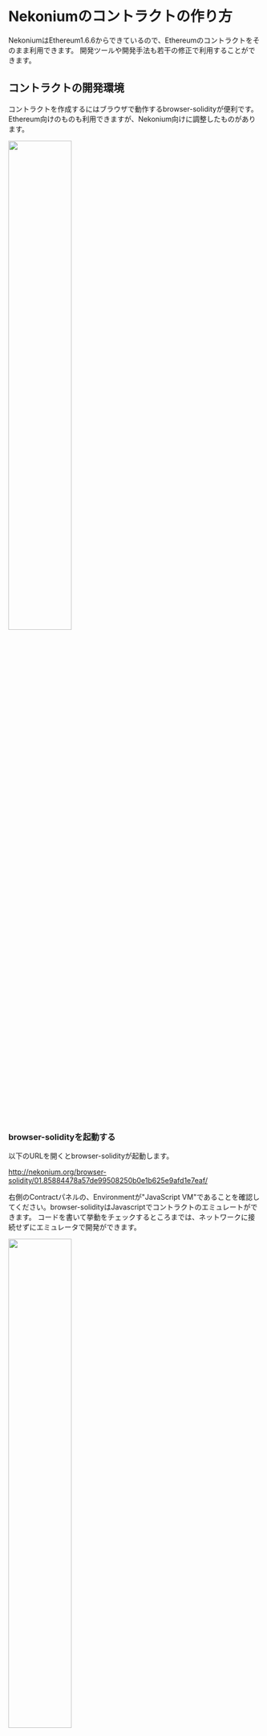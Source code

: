 # Nekoniumのコントラクトの作り方

NekoniumはEthereum1.6.6からできているので、Ethereumのコントラクトをそのまま利用できます。
開発ツールや開発手法も若干の修正で利用することができます。


## コントラクトの開発環境

コントラクトを作成するにはブラウザで動作するbrowser-solidityが便利です。
Ethereum向けのものも利用できますが、Nekonium向けに調整したものがあります。

<img width="50%" src="https://raw.githubusercontent.com/nekonium/nekonium.github.io/master/browser-solidity/img/1.png"/>


### browser-solidityを起動する

以下のURLを開くとbrowser-solidityが起動します。

<a href="http://nekonium.org/browser-solidity/01.85884478a57de99508250b0e1b625e9afd1e7eaf/">http://nekonium.org/browser-solidity/01.85884478a57de99508250b0e1b625e9afd1e7eaf/</a>

右側のContractパネルの、Environmentが"JavaScript VM"であることを確認してください。browser-solidityはJavascriptでコントラクトのエミュレートができます。
コードを書いて挙動をチェックするところまでは、ネットワークに接続せずにエミュレータで開発ができます。


<img width="50%" src="https://raw.githubusercontent.com/nekonium/nekonium.github.io/master/browser-solidity/img/2.png"/>



Accountには利用可能なユーザアカウントアドレスと、その残高が表示されます。JavaScript VMはエミュレータなので使い放題です。
Gas Limitは、コントラクトがバグなどにより延々と動作し続けてGas(Nuko)を（無駄に）消費し続けることがないように設けられた、動作上限を設定するための項目です。Valueはよくわかりません。


### とりあえず何かを実装してみる

起動時点ではエディタにballot.solというサンプルがあります。よくわからないので×ボタンで閉じます。

<img src="https://raw.githubusercontent.com/nekonium/nekonium.github.io/master/browser-solidity/img/3.png"/>


代わりに<a href="https://book.ethereum-jp.net/first_use/contract.html">Ethereum入門</a>にある簡単なコントラクトを使いましょう。

左上の＋ボタンで新しいファイルを追加して、次のコードを入力します。

<img src="https://raw.githubusercontent.com/nekonium/nekonium.github.io/master/browser-solidity/img/4.png"/>

このコードはstoredDataに整数値を格納したり読み出したりできるコードです。

```
contract SingleNumRegister {
    uint storedData;
    function set(uint x) {
        storedData = x;
    }
    function get() constant returns (uint retVal) {
    return storedData;
    }
}
```

### ファイルの保存

編集中のファイルはコピペするなどして保存してください。どこに保存されているのかはよくわかりません。
Browser-Soldityのマニュアルに何かヒントがあるかもしれません。



### VMで実行してみる

ソースコードができたらコンパイルです。Createボタンを押します。
ちょっとだけ警告ができますが大体よさそうです。

<img src="https://raw.githubusercontent.com/nekonium/nekonium.github.io/master/browser-solidity/img/5.png"/>


よく見るとget関数とset関数がありますね。set関数に値を入力してボタンをクリック後、getボタンを押すとget関数の返す値が変わるのが確認できました。

<img src="https://raw.githubusercontent.com/nekonium/nekonium.github.io/master/browser-solidity/img/6.png"/>

また、Contract detailsをクリックするといろいろなことがわかります。


## テスト環境で試してみる

コントラクトができたら、Nekoniumのプライベートネットを構築してテストしましょう。


### プライベートネットの準備

Windowsでの作業例です。ほかのOSではそれなりに読み替えてください。
作業用のフォルダを作り、gnekoniumをコピーして、テキストファイルを２つ作成します。

<b>genesis_private.json</b>
```
{
  "config": {
        "chainId": 2,
        "homesteadBlock": 0,
        "eip150Block": 0,
        "eip155Block": 100,
        "eip158Block": 100
  },
  "coinbase"   : "0x0000000000000000000000000000000000000000",
  "difficulty" : "0x200",
  "extraData"  : "",
  "gasLimit"   : "0x2fefd8",
  "nonce"      : "0x0000000000000042",
  "mixhash"    : "0x0000000000000000000000000000000000000000000000000000000000000000",
  "parentHash" : "0x0000000000000000000000000000000000000000000000000000000000000000",
  "timestamp"  : "0x00",
  "alloc":{
  }
}
```

<b>start_private.bat</b>
```
gnekonium --networkid "10" --rpc --rpcaddr "localhost"  --rpccorsdomain "*" --nodiscover --datadir "./privatenet" console
```

ここまでで、作業ディレクトリには３個のファイルがあるはずです。(privatenetディレクトリは作らなくてもかまいません。)

<img src="https://raw.githubusercontent.com/nekonium/nekonium.github.io/master/browser-solidity/img/7.png"/>


### ジェネシスブロックの作成

プライベートネットのジェネシスブロックを作成します。
ファイルのあるディレクトリで、コマンドラインから次のように実行します。

```
$gnekonium --datadir ./privatenet init ./genesis_private.json
```

ログが流れてプライベートネットのデータがprivatenetフォルダに生成されます。

<img src="https://raw.githubusercontent.com/nekonium/nekonium.github.io/master/browser-solidity/img/10.png"/>


### プライベートネットの起動

ファイルのあるディレクトリで、コマンドラインからバッチファイルでプライベートネットを起動します。

<img src="https://raw.githubusercontent.com/nekonium/nekonium.github.io/master/browser-solidity/img/8.png"/>


gnekoniumが起動したら、テスト用のユーザーアカウントの作成して、アカウントのアンロックしておきます。

```
> personal.newAccount("passwd")
I"N0FxO3 d5f5[00479-02d7c|21c38:c2b7f:85930]b 9Nfe8w2 ew7a0lbl5ect0 6acpep6ecaerfe2d"
  >                  url=keystore://D:\\新しいフォ??… status=Locked
> personal.unlockAccount(eth.accounts[0])
Unlock account 0x3d5f50490dc2c8cbf890b9f82e70b5c06ce6cef2
Passphrase: ("passwd"と入力)
true
>
```

ここでは、0x3d5f50490dc2c8cbf890b9f82e70b5c06ce6cef2というアカウントを新規で作成し、アンロックしています。


### gnekoniumに接続する

browser-solidityのEnvironmentから、Web3 Providerを選択してください。

問い合わせダイアログでOKを押すと接続先のノードを聞かれるので、そこに起動したgnekoniumのアドレスを入力します。

接続に成功すると、Accountの残高とアドレスが更新されます。

<img src="https://raw.githubusercontent.com/nekonium/nekonium.github.io/master/browser-solidity/img/9.png"/>


接続に失敗すると、Accountの残高が更新されずに右側のパネルの下にエラーが表示されます。
よくある原因は以下の通りです。頑張って問題を解消してください。
特にアンロックは300秒で自動的に解除されるので、その場合は再度gnekoniumからアンロックを実施して下さい。

<a href="http://qiita.com/hshimo/items/4ec0889f06d1ce263137">Qiita:Ethereum: アカウントをアンロックする方法</a>

- gnekoniumが起動していない。またはgnekoniumのポートが間違ってる
- プライベートネットにアカウントがない。またはアカウントのアンロックを忘れている.または時間経過でアンロックが無効になっている。
- browser-solidityをhttps://で開いている


### コントラクタをプライベートネットワークに送信する


送信前に、gnekoniumのマイニングを開始しておきます。マイニングを実行しておかないとコントラクトのトランザクションがブロックチェーンに取り込まれません。
gnekoniumのコンソールから、miner.start(1)を実行します。テストですから本気でマイニングをする必要はありません。スレッド数は１で十分です。

```
>miner.start(1)
null
```

browser-solidityのAccountの残高が溜まるまで少し待ちます。

Createっボタンを押すと、プライベートネットへトランザクションが送信されてるので、マイニングされるまでしばらく待ちます。
<img src="https://raw.githubusercontent.com/nekonium/nekonium.github.io/master/browser-solidity/img/11.png"/>

マイニングされればブロックチェーンへのコントラクトの登録は完了です。

コントラクタのアドレスは、Copy addressで得ることができます。
<img src="https://raw.githubusercontent.com/nekonium/nekonium.github.io/master/browser-solidity/img/12.png"/>



## メインネットに送信する

テスト環境で十分な検証ができたら、接続先をメインネットに変えてトランザクションを送信します。<b>ここからの作業はメインネットのNekoniumに影響を及ぼします。慎重に実施してください。</b>

手順はプライベートネットとほぼ同じです。


### メインネットをRPC付きで起動

gnekoniumをオプションをつけて次のように起動します。
```
gnekonium --rpc --rpcaddr "localhost"  --rpccorsdomain "*" console
```


### メインネットにコントラクトを送信する

Environmentを一度JavascriptVMに戻して、もう一度Web3Providerを選択します。

接続が完了したら、Accountsから登録を行うユーザアカウントを選択してください。
<img src="https://raw.githubusercontent.com/nekonium/nekonium.github.io/master/browser-solidity/img/13.png"/>

選択したアカウントは、テストと同じ要領でアンロックしておきます。

```
> personal.unlockAccount(eth.accounts[?アカウント番号?]) 
Unlock account 0x............
Passphrase: 
true
>
```

Createボタンを押すと、メインネットにトランザクションが送信されて登録が行われます。
メインネットで新しいブロックが生成されるまでしばらくお待ちください。

### コントラクトアドレスの取得
登録が完了すると、Copy addressからコントラクタのアドレスがコピーできるようになります。<b>Copy addressで忘れずに控えておいてください。</b>

メインネットの場合はハッシュレートが外部から供給されているので自分でマイニングを行う必要はありません。
また、<b>一度登録したコントラクトはNekoniumが消滅するまで消えることはありません。十分に注意してください。</b>




